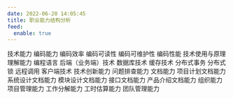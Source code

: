 ```yaml
---
date: 2022-06-20 14:05:45
title: 职业能力结构分析
feed:
  enable: true
---
```

技术能力
	编码能力
		编码效率
		编码可读性
		编码可维护性
		编码性能
	技术使用与原理理解能力
		编程语言
		后端（业务端）技术
			数据库技术
			缓存技术
			分布式事务
			分布式锁
			远程调用
		客户端技术
	技术创新能力
	问题排查能力
文档能力
	项目计划文档能力
	系统设计文档能力
	模块设计文档能力
	接口文档能力
	产品介绍文档能力
组织能力
	项目管理能力
		工作分解能力
		工时估算能力
	团队管理能力
